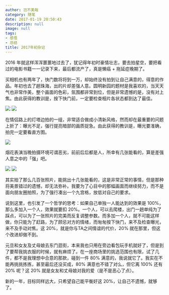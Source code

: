 ```yaml
---
author: 岂不美哉
category: 随笔
date: 2017-01-19 20:50:43
description: null
image: null
tags:
- 感悟
- 总结
title: 2017年初杂记
---
```


2016 年就这样浑浑噩噩地过去了，犹记得年初时豪情壮志，要去拍星空，要把看过的电影书籍一一记录下来，最后都流产了，真是懒癌 + 拖延症晚期了。

买相机也有两年了，快门数将将到一万，却始终没有拍到让自己满意的，得意的作品。年初也去了趟珠海，出的片却差强人意。圆明新园的题材是我喜欢的，当天天气也非常作美，整个画面的色彩，氛围都非常到位，但是非常遗憾的是，没有对上焦。由此获得的教训是，按下快门前，一定要检查相片各状态都到达了最佳。
<!--more-->

![](//static.frostming.com/images/99aeadf07d9556af65f4b0eb4daf936.png)
![](//static.frostming.com/images/6eea1a60b93301d4bf936e0d6316f08.png)

在情侣路上的灯塔边拍的一组，非常适合做成小清新风格，然而却在最重要的问题上折了：曝光不足，强行提亮暗部的画质捉急。由此获得的教训是，曝光要准确，拍完一定要看直方图。

![](//static.frostming.com/images/daa5d98a62c0d04bdeabb11e4b3c4fb.png)

烟花表演当晚拍摄环境可谓恶劣，前前后后都是人，所幸有几张能看的，算是差强人意之中的「强」吧。

![](//static.frostming.com/images/901e1eab043ba09ea666c2789657a0c.png)
![](//static.frostming.com/images/908111cd78c2f7ecf926e2c8880aa3a.png)

其实拍了那么几百张照片，能挑出十几张能看的，这是非常正常的事情，但是那种将美景错过的遗憾，却无法弥补。我要为了心目中的那幅画面而继续努力，而不是面向朋友圈拍照，为了强行凑出一个九宫格，放低对自己的要求。

说到这里，也引发了一个哲学的思考：如果自己单独一人能达到的效果是 100%，那么多加入一个人，效果就要扣 20%。一个人，可以去爬楼，出门一趟单纯为了踩点，可以为了一张照片的完美而反复调整参数。而多加一个人，就不可能这样做，你只能为了赶路，为了顾忌对方的情绪，而匆匆按下快门，来不及检查曝光，来不及手动对焦。这 20%，就是你与TA之间情谊的代价，20% 就在那里，但这个改进却做不到。

元旦和女友及丈母娘去东门逛街，本来我也只用在旁边看包玩手机就好了，但是到了要帮我挑衣服的时候，就有麻烦了。在一座商场里的挑选范围也有限，试了几件，都不是我理想中合意的那款，碰到一件 80% 满意的，我说就它了。我实在不能再挑挑拣拣，甚至最后还没买成，80% 满意也不错了对么，但它离 100% 还有 20% 呢？这 20% 就是女友和丈母娘对我的爱（是不是恶心了点）。

新的一年，目标同样远大，只希望自己能平衡好这 20%，让自己不遗憾，就够了。
